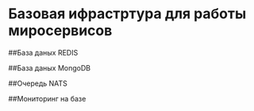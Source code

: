 # Базовая ифрастртура для работы миросервисов

##База даных REDIS

##База даных MongoDB

##Очередь NATS

##Мониторинг на базе 